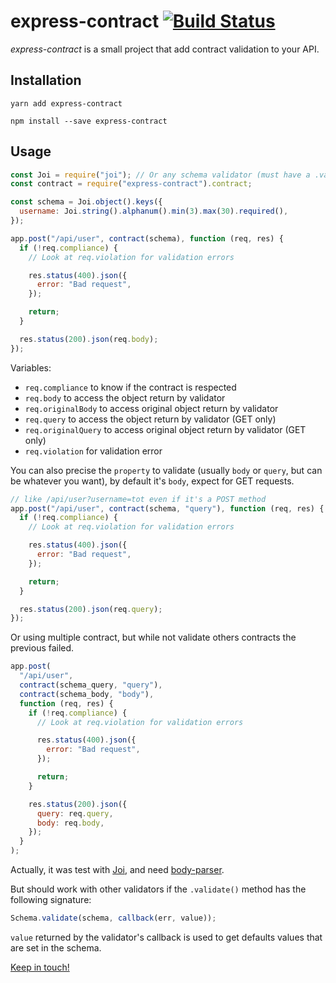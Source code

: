 # express-contract [![Build Status](https://travis-ci.org/Dallas62/express-contract.svg?branch=master)](https://travis-ci.org/Dallas62/express-contract)

_express-contract_ is a small project that add contract validation to your API.

## Installation

```console
yarn add express-contract
```

```console
npm install --save express-contract
```

## Usage

```js
const Joi = require("joi"); // Or any schema validator (must have a .validate() method)
const contract = require("express-contract").contract;

const schema = Joi.object().keys({
  username: Joi.string().alphanum().min(3).max(30).required(),
});

app.post("/api/user", contract(schema), function (req, res) {
  if (!req.compliance) {
    // Look at req.violation for validation errors

    res.status(400).json({
      error: "Bad request",
    });

    return;
  }

  res.status(200).json(req.body);
});
```

Variables:

- `req.compliance` to know if the contract is respected
- `req.body` to access the object return by validator
- `req.originalBody` to access original object return by validator
- `req.query` to access the object return by validator (GET only)
- `req.originalQuery` to access original object return by validator (GET only)
- `req.violation` for validation error

You can also precise the `property` to validate (usually `body` or `query`, but can be whatever you want), by default it's `body`, expect for GET requests.

```js
// like /api/user?username=tot even if it's a POST method
app.post("/api/user", contract(schema, "query"), function (req, res) {
  if (!req.compliance) {
    // Look at req.violation for validation errors

    res.status(400).json({
      error: "Bad request",
    });

    return;
  }

  res.status(200).json(req.query);
});
```

Or using multiple contract, but while not validate others contracts the previous failed.

```js
app.post(
  "/api/user",
  contract(schema_query, "query"),
  contract(schema_body, "body"),
  function (req, res) {
    if (!req.compliance) {
      // Look at req.violation for validation errors

      res.status(400).json({
        error: "Bad request",
      });

      return;
    }

    res.status(200).json({
      query: req.query,
      body: req.body,
    });
  }
);
```

Actually, it was test with [Joi](https://github.com/hapijs/joi), and need [body-parser](https://github.com/expressjs/body-parser).

But should work with other validators if the `.validate()` method has the following signature:

```js
Schema.validate(schema, callback(err, value));
```

`value` returned by the validator's callback is used to get defaults values that are set in the schema.

[Keep in touch!](https://twitter.com/BorisTacyniak)

